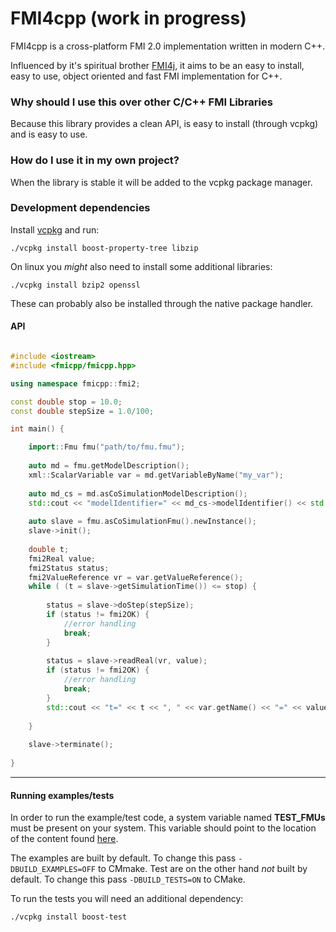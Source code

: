 # FMI4cpp (work in progress)

FMI4cpp is a cross-platform FMI 2.0 implementation written in modern C++.

Influenced by it's spiritual brother [FMI4j](https://github.com/SFI-Mechatronics/FMI4j), it aims to be
an easy to install, easy to use, object oriented and fast FMI implementation for C++.    

### Why should I use this over other C/C++ FMI Libraries

Because this library provides a clean API, is easy to install (through vcpkg) and is easy to use.


### How do I use it in my own project?

When the library is stable it will be added to the vcpkg package manager.


### Development dependencies

Install [vcpkg](https://github.com/Microsoft/vcpkg) and run:

```
./vcpkg install boost-property-tree libzip
``` 

On linux you _might_ also need to install some additional libraries:

```
./vcpkg install bzip2 openssl
``` 

These can probably also be installed through the native package handler. 

#### API

```cpp

#include <iostream>
#include <fmicpp/fmicpp.hpp>

using namespace fmicpp::fmi2;

const double stop = 10.0;
const double stepSize = 1.0/100;

int main() {

    import::Fmu fmu("path/to/fmu.fmu");
    
    auto md = fmu.getModelDescription();
    xml::ScalarVariable var = md.getVariableByName("my_var");
    
    auto md_cs = md.asCoSimulationModelDescription();
    std::cout << "modelIdentifier=" << md_cs->modelIdentifier() << std::endl;
    
    auto slave = fmu.asCoSimulationFmu().newInstance();
    slave->init();
   
    double t;
    fmi2Real value;
    fmi2Status status;
    fmi2ValueReference vr = var.getValueReference();
    while ( (t = slave->getSimulationTime()) <= stop) {
    
        status = slave->doStep(stepSize);
        if (status != fmi2OK) {
            //error handling
            break;
        }
        
        status = slave->readReal(vr, value);
        if (status != fmi2OK) {
            //error handling
            break;
        }
        std::cout << "t=" << t << ", " << var.getName() << "=" << value << std::endl;
     
    }
    
    slave->terminate();
    
}
```

***

#### Running examples/tests

In order to run the example/test code, a system variable named __TEST_FMUs__ must be present on your system. 
This variable should point to the location of the content found [here](https://github.com/markaren/TEST_FMUs).

The examples are built by default. To change this pass ```-DBUILD_EXAMPLES=OFF``` to CMmake.
Test are on the other hand _not_ built by default. To change this pass ```-DBUILD_TESTS=ON``` to CMake.

To run the tests you will need an additional dependency:

```
./vcpkg install boost-test
``` 